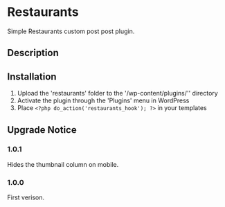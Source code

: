 # Restaurants #

Simple Restaurants custom post post plugin.



## Description ##



## Installation ##

1. Upload the 'restaurants' folder to the '/wp-content/plugins/'' directory
2. Activate the plugin through the 'Plugins' menu in WordPress
3. Place `<?php do_action('restaurants_hook'); ?>` in your templates




## Upgrade Notice ##

### 1.0.1 ###
Hides the thumbnail column on mobile.

### 1.0.0 ###
First verison.
